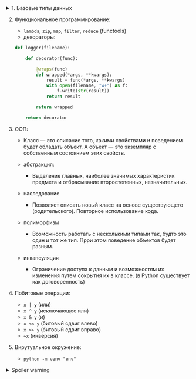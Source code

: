 <details>
<summary> 1. Базовые типы данных </summary>

   - неизменяемые:
   ```int```, ```float```, ```complex```, ```str```, ```b""```, ```None```, ```bool```, ```tuple```, ```frozenset```
   - изменяемые:
   ```dict```, ```list```, ```set```
        
</details>
            
2. Функциональное программирование:
    - ```lambda```, ```zip```, ```map```, ```filter```, ```reduce``` (functools)
    - декораторы:
    ``` python
    def logger(filename):

        def decorator(func):

            @wraps(func)
            def wrapped(*args, **kwargs):
                result = func(*args, **kwargs)
                with open(filename, "w+") as f:
                    f.write(str(result))
                return result

            return wrapped

        return decorator
    ```

3. ООП:
    - Класс — это описание того, какими свойствами и поведением будет обладать объект. А объект — это экземпляр с собственным состоянием этих свойств.

    - абстракция:
        - Выделение главных, наиболее значимых характеристик предмета и отбрасывание второстепенных, незначительных.
    - наследование
        - Позволяет описать новый класс на основе существующего (родительского). Повторное использование кода.
    - полиморфизм
        - Возможность работать с несколькими типами так, будто это один и тот же тип. Прри этом 
        поведение объектов будет разным.
    - инкапсуляция
        - Ограничение доступа к данным и возможностям их изменения путем сокрытия их в классе. (в Python существует как договоренность)


3. Побитовые операции:
    - ```x | y``` (или)
    - ```x ^ y``` (исключающее или)
    - ```x & y``` (и)
    - ```x << y``` (битовый сдвиг влево)
    - ```x >> y``` (битовый сдвиг вправо)
    - ```~x``` (инверсия)

4. Вирутуальное окружение:
    - ```python -m venv "env"```



<details>
  <summary>Spoiler warning</summary>
  
  Spoiler text. Note that it's important to have a space after the summary tag. You should be able to write any markdown you want inside the `<details>` tag... just make sure you close `<details>` afterward.
  
  ``` javascript 
  console.log("I'm a code block!");
  ```
  




- List comprehension (Генераторы списков)

- KISS, DRY, SOLID, CRUD, REST, SOAP

